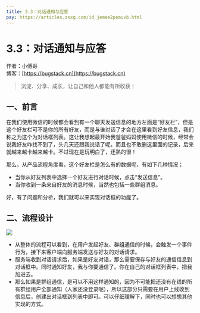 ```yaml
---
title: 3.3：对话通知与应答
pay: https://articles.zsxq.com/id_jemee2pemuvb.html
---
```


# 3.3：对话通知与应答

作者：小傅哥
<br/>博客：[https://bugstack.cn](https://bugstack.cn)

>沉淀、分享、成长，让自己和他人都能有所收获！

## 一、前言

在我们使用微信的时候都会看到有一个聊天发送信息的地方左面是“好友栏”，但是这个好友栏可不是你的所有好友，而是与谁对话了才会在这里看到好友信息，我们称之为这个为对话框列表。这让我想起最开始我爸爸妈妈使用微信的时候，经常会说我好友咋找不到了，头几天还跟我说话了呢。而且也不敢删这里面的记录，后来就越来越卡越来越卡。不过现在是玩明白了，还熟的很！

那么，从产品流程角度看，这个好友栏是怎么有的数据呢，有如下几种情况；

- 当你从好友列表中选择一个好友进行对话时候，点击“发送信息”。
- 当你收到一条来自好友的消息时候，当然也包括一些群组消息。

好，有了问题和分析，我们就可以来实现对话框的功能了。

## 二、流程设计

![](/images/article/project/im/project-im-3.3-01.png)

- 从整体的流程可以看到，在用户发起好友、群组通信的时候，会触发一个事件行为，接下来客户端向服务端发送与好友的对话请求。
- 服务端收到对话请求后，如果是好友对话，那么需要保存与好友的通信信息到对话框中。同时通知好友，我与你要通信了。你在自己的对话框列表中，把我加进去。
- 那么如果是群组通信，是可以不用这样通知的，因为不可能把还没有在线的所有群组用户全部通知（人家还没登录呢），所以这部分只需要在用户上线收到信息后，创建出对话框到列表中即可。可以仔细理解下，同时也可以想想其他实现的方式。